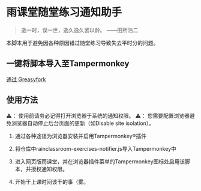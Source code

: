 # 雨课堂随堂练习通知助手

> 逸一时，误一世，逸久逸久罢以龄。 ——田所浩二

本脚本用于避免因各种原因错过随堂练习导致失去平时分的问题。

## 一键将脚本导入至Tampermonkey

[通过 Greasyfork](https://greasyfork.org/zh-CN/scripts/511822-%E9%9B%A8%E8%AF%BE%E5%A0%82%E9%9A%8F%E5%A0%82%E7%BB%83%E4%B9%A0%E9%80%9A%E7%9F%A5%E5%8A%A9%E6%89%8B)

## 使用方法

⚠️： 使用前请务必记得打开浏览器于系统的通知权限。
⚠️： 您需要配置浏览器避免浏览器自动停止后台页面的更新（如Disable site isolation）。

1. 通过各种途径为浏览器安装并启用Tampermonkey®插件

2. 将仓库中rainclassroom-exercises-notifier.js导入Tampermonkey中

3. 进入网页版雨课堂，并在浏览器插件菜单的Tampermonkey图标处启用该脚本，并授权通知权限。

4. 开始干上课时间该干的事（雾。